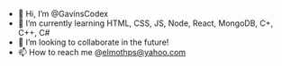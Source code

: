 - 👋 Hi, I’m @GavinsCodex
- 🌱 I’m currently learning HTML, CSS, JS, Node, React, MongoDB, C+, C++, C#
- 💞️ I’m looking to collaborate in the future!
- 📫 How to reach me @elmothps@yahoo.com

<!---
GavinsCodex/GavinsCodex is a ✨ special ✨ repository because its `README.md` (this file) appears on your GitHub profile.
You can click the Preview link to take a look at your changes.
--->
